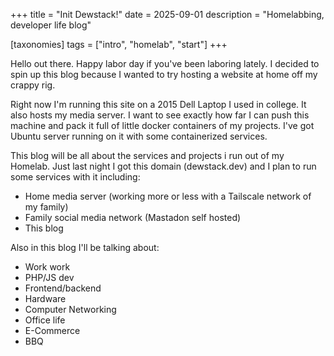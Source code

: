 +++
title = "Init Dewstack!"
date = 2025-09-01
description = "Homelabbing, developer life blog"

[taxonomies] 
tags = ["intro", "homelab", "start"]
+++

Hello out there. Happy labor day if you've been laboring lately. I decided to spin up this blog because I wanted to try hosting a website at home off my crappy rig.

Right now I'm running this site on a 2015 Dell Laptop I used in college. It also hosts my media server. I want to see exactly how far I can push this machine and pack it full of little docker containers of my projects. I've got Ubuntu server running on it with some containerized services.

This blog will be all about the services and projects i run out of my Homelab. Just last night I got this domain (dewstack.dev) and I plan to run some services with it including:

- Home media server (working more or less with a Tailscale network of my family)
- Family social media network (Mastadon self hosted)
- This blog

Also in this blog I'll be talking about:

- Work work
- PHP/JS dev
- Frontend/backend
- Hardware
- Computer Networking
- Office life
- E-Commerce
- BBQ

